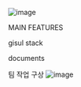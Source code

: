 ![image](https://github.com/user-attachments/assets/1dd5fc86-eb6f-49e9-b6cf-eefdfb1b6c6c)

MAIN FEATURES

gisul stack

documents

팀 작업 구상
![image](https://github.com/user-attachments/assets/616dc99b-293b-48af-8fbe-c7f1e390680c)
